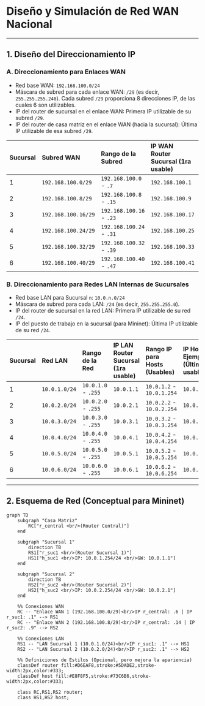 # Diseño y Simulación de Red WAN Nacional
---

## 1. Diseño del Direccionamiento IP

### A. Direccionamiento para Enlaces WAN

* Red base WAN: `192.168.100.0/24`
* Máscara de subred para cada enlace WAN: `/29` (es decir, `255.255.255.248`). Cada subred `/29` proporciona 8 direcciones IP, de las cuales 6 son utilizables.
* IP del router de sucursal en el enlace WAN: Primera IP utilizable de su subred `/29`.
* IP del router de casa matriz en el enlace WAN (hacia la sucursal): Última IP utilizable de esa subred `/29`.

| Sucursal | Subred WAN           | Rango de la Subred      | IP WAN Router Sucursal (1ra usable) | IP WAN Router Casa Matriz (Última usable) |
| :------- | :------------------- | :---------------------- | :---------------------------------- | :---------------------------------------- |
| 1        | `192.168.100.0/29`   | `192.168.100.0` - `.7`  | `192.168.100.1`                     | `192.168.100.6`                           |
| 2        | `192.168.100.8/29`   | `192.168.100.8` - `.15` | `192.168.100.9`                     | `192.168.100.14`                          |
| 3        | `192.168.100.16/29`  | `192.168.100.16` - `.23`| `192.168.100.17`                    | `192.168.100.22`                          |
| 4        | `192.168.100.24/29`  | `192.168.100.24` - `.31`| `192.168.100.25`                    | `192.168.100.30`                          |
| 5        | `192.168.100.32/29`  | `192.168.100.32` - `.39`| `192.168.100.33`                    | `192.168.100.38`                          |
| 6        | `192.168.100.40/29`  | `192.168.100.40` - `.47`| `192.168.100.41`                    | `192.168.100.46`                          |

### B. Direccionamiento para Redes LAN Internas de Sucursales

* Red base LAN para Sucursal `n`: `10.0.n.0/24`
* Máscara de subred para cada LAN: `/24` (es decir, `255.255.255.0`).
* IP del router de sucursal en la red LAN: Primera IP utilizable de su red `/24`.
* IP del puesto de trabajo en la sucursal (para Mininet): Última IP utilizable de su red `/24`.

| Sucursal | Red LAN              | Rango de la Red         | IP LAN Router Sucursal (1ra usable) | Rango IP para Hosts (Usables)        | IP Host Ejemplo (Última usable) | Default Gateway para Hosts |
| :------- | :------------------- | :---------------------- | :---------------------------------- | :----------------------------------- | :------------------------------ | :------------------------- |
| 1        | `10.0.1.0/24`        | `10.0.1.0` - `.255`     | `10.0.1.1`                          | `10.0.1.2` - `10.0.1.254`            | `10.0.1.254`                    | `10.0.1.1`                 |
| 2        | `10.0.2.0/24`        | `10.0.2.0` - `.255`     | `10.0.2.1`                          | `10.0.2.2` - `10.0.2.254`            | `10.0.2.254`                    | `10.0.2.1`                 |
| 3        | `10.0.3.0/24`        | `10.0.3.0` - `.255`     | `10.0.3.1`                          | `10.0.3.2` - `10.0.3.254`            | `10.0.3.254`                    | `10.0.3.1`                 |
| 4        | `10.0.4.0/24`        | `10.0.4.0` - `.255`     | `10.0.4.1`                          | `10.0.4.2` - `10.0.4.254`            | `10.0.4.254`                    | `10.0.4.1`                 |
| 5        | `10.0.5.0/24`        | `10.0.5.0` - `.255`     | `10.0.5.1`                          | `10.0.5.2` - `10.0.5.254`            | `10.0.5.254`                    | `10.0.5.1`                 |
| 6        | `10.0.6.0/24`        | `10.0.6.0` - `.255`     | `10.0.6.1`                          | `10.0.6.2` - `10.0.6.254`            | `10.0.6.254`                    | `10.0.6.1`                 |

---

## 2. Esquema de Red (Conceptual para Mininet)

```mermaid
graph TD
    subgraph "Casa Matriz" 
        RC["r_central <br/>(Router Central)"]
    end

    subgraph "Sucursal 1" 
        direction TB
        RS1["r_suc1 <br/>(Router Sucursal 1)"]
        HS1["h_suc1 <br/>IP: 10.0.1.254/24 <br/>GW: 10.0.1.1"]
    end

    subgraph "Sucursal 2" 
        direction TB
        RS2["r_suc2 <br/>(Router Sucursal 2)"]
        HS2["h_suc2 <br/>IP: 10.0.2.254/24 <br/>GW: 10.0.2.1"]
    end

    %% Conexiones WAN
    RC -- "Enlace WAN 1 (192.168.100.0/29)<br/>IP r_central: .6 | IP r_suc1: .1" --> RS1
    RC -- "Enlace WAN 2 (192.168.100.8/29)<br/>IP r_central: .14 | IP r_suc2: .9" --> RS2

    %% Conexiones LAN
    RS1 -- "LAN Sucursal 1 (10.0.1.0/24)<br/>IP r_suc1: .1" --> HS1
    RS2 -- "LAN Sucursal 2 (10.0.2.0/24)<br/>IP r_suc2: .1" --> HS2
    
    %% Definiciones de Estilos (Opcional, pero mejora la apariencia)
    classDef router fill:#D6EAF8,stroke:#5DADE2,stroke-width:2px,color:#333;
    classDef host fill:#E8F8F5,stroke:#73C6B6,stroke-width:2px,color:#333;

    class RC,RS1,RS2 router;
    class HS1,HS2 host;